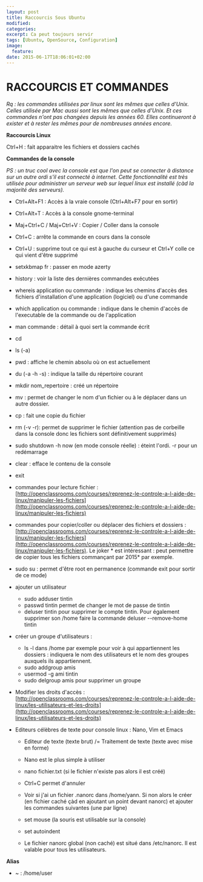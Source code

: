 ```yaml
---
layout: post
title: Raccourcis Sous Ubuntu
modified:
categories: 
excerpt: Ca peut toujours servir
tags: [Ubuntu, OpenSource, Configuration]
image:
  feature:
date: 2015-06-17T18:06:01+02:00
---
```


# RACCOURCIS ET COMMANDES

_Rq : les commandes utilisées par linux sont les mêmes que celles d'Unix. Celles utilisée par Mac aussi sont les mêmes que celles d'Unix. Et ces commandes n'ont pas changées depuis les années 60. Elles continueront à exister et à rester les mêmes pour de nombreuses années encore._

**Raccourcis Linux**

Ctrl+H : fait apparaitre les fichiers et dossiers cachés

**Commandes de la console**

_PS : un truc cool avec la console est que l'on peut se connecter à distance sur un autre ordi s'il est connecté à internet. Cette fonctionnalité est très utilisée pour administrer un serveur web sur lequel linux est installé (càd la majorité des serveurs)._

*   Ctrl+Alt+F1 : Accès à la vraie console (Ctrl+Alt+F7 pour en sortir)
*   Ctrl+Alt+T : Accès à la console gnome-terminal
*   Maj+Ctrl+C / Maj+Ctrl+V : Copier / Coller dans la console
*   Ctrl+C : arrête la commande en cours dans la console
*   Ctrl+U : supprime tout ce qui est à gauche du curseur et Ctrl+Y colle ce qui vient d'être supprimé
*   setxkbmap fr : passer en mode azerty
*   history : voir la liste des dernières commandes exécutées
*   whereis application ou commande : indique les chemins d'accès des fichiers d'installation d'une application (logiciel) ou d'une commande
*   which application ou commande : indique dans le chemin d'accès de l'executable de la commande ou de l'application
*   man commande : détail à quoi sert la commande écrit
*   cd
*   ls (-a)
*   pwd : affiche le chemin absolu où on est actuellement
*   du (-a -h -s) : indique la taille du répertoire courant
*   mkdir nom_repertoire : créé un répertoire
*   mv : permet de changer le nom d'un fichier ou à le déplacer dans un autre dossier.
*   cp : fait une copie du fichier
*   rm (-v -r): permet de supprimer le fichier (attention pas de corbeille dans la console donc les fichiers sont définitivement supprimés)
*   sudo shutdown -h now (en mode console réelle) : éteint l'ordi. -r pour un redémarrage
*   clear : efface le contenu de la console
*   exit
*   commandes pour lecture fichier : [](http://openclassrooms.com/courses/reprenez-le-controle-a-l-aide-de-linux/manipuler-les-fichiers)[http://openclassrooms.com/courses/reprenez-le-controle-a-l-aide-de-linux/manipuler-les-fichiers](http://openclassrooms.com/courses/reprenez-le-controle-a-l-aide-de-linux/manipuler-les-fichiers)
*   commandes pour copier/coller ou déplacer des fichiers et dossiers : [](http://openclassrooms.com/courses/reprenez-le-controle-a-l-aide-de-linux/manipuler-les-fichiers)[http://openclassrooms.com/courses/reprenez-le-controle-a-l-aide-de-linux/manipuler-les-fichiers](http://openclassrooms.com/courses/reprenez-le-controle-a-l-aide-de-linux/manipuler-les-fichiers). Le joker * est intéressant : peut permettre de copier tous les fichiers commançant par 2015* par exemple.
*   sudo su : permet d'être root en permanence (commande exit pour sortir de ce mode)
*   ajouter un utilisateur

    *   sudo adduser tintin
    *   passwd tintin permet de changer le mot de passe de tintin
    *   deluser tintin pour supprimer le compte tintin. Pour également supprimer son /home faire la commande deluser --remove-home tintin

*   créer un groupe d'utilisateurs :

    *   ls -l dans /home par exemple pour voir à qui appartiennent les dossiers : indiquera le nom des utilisateurs et le nom des groupes auxquels ils appartiennent.
    *   sudo addgroup amis
    *   usermod -g ami tintin
    *   sudo delgroup amis pour supprimer un groupe

*   Modifier les droits d'accès : [](http://openclassrooms.com/courses/reprenez-le-controle-a-l-aide-de-linux/les-utilisateurs-et-les-droits)[http://openclassrooms.com/courses/reprenez-le-controle-a-l-aide-de-linux/les-utilisateurs-et-les-droits](http://openclassrooms.com/courses/reprenez-le-controle-a-l-aide-de-linux/les-utilisateurs-et-les-droits)
*   Editeurs célèbres de texte pour console linux : Nano, Vim et Emacs

	*   Editeur de texte (texte brut) /= Traitement de texte (texte avec mise en forme)
    *   Nano est le plus simple à utiliser
    *   nano fichier.txt (si le fichier n'existe pas alors il est créé)
    *   Ctrl+C permet d'annuler
    *   Voir si j'ai un fichier .nanorc dans /home/yann. Si non alors le créer (en fichier caché çàd en ajoutant un point devant nanorc) et ajouter les commandes suivantes (une par ligne)

    *   set mouse (la souris est utilisable sur la console)
    *   set autoindent
    *   Le fichier nanorc global (non caché) est situé dans /etc/nanorc. Il est valable pour tous les utilisateurs.

**Alias**

*   ~ : /home/user
